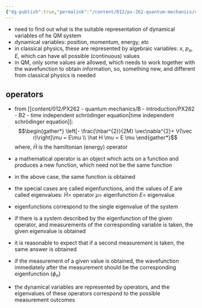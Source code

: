 ```yaml
---
{"dg-publish":true,"permalink":"/content/012/px-262-quantum-mechanics/c-the-basic-postulates/px-262-c2a-the-dynamical-variables/"}
---
```


 - need to find out what is the suitable representation of dynamical variables of he QM system
- dynamical variables: position, momentum, energy, etc
- in classical physics, these are represented by algebraic variables: ${} x$, $p_x$, $E$, which can have all possible (continuous) values
- in QM, only some values are allowed, which needs to work together with the wavefunction to obtain information, so, something new, and different from classical physics is needed

## operators
- from [[content/012/PX262 - quantum mechanics/B - introduction/PX262 - B2 - time independent schrödinger equation\|time independent schrödinger equation]]: 
$$\begin{gather*}
	\left[- \frac{\hbar^{2}}{2M} \vec\nabla^{2}+ V(\vec r)\right]\mu  = E\mu \\
	\hat H \mu = E \mu
\end{gather*}$$
	where, $\hat H$ is the hamiltonian (energy) operator
- a mathematical operator is an object which acts on a function and produces a new function, which need not be the same function
- in the above case, the same function is obtained
- the special cases are called eigenfunctions, and the values of $E$ are called eigenvalues:
	  $\hat H =$ operator
	  $\mu =$ eigenfunction
	  $E=$ eigenvalue
- eigenfunctions correspond to the single eigenvalue of the system
- if there is a system described by the eigenfunction of the given operator, and measurements of the corresponding variable is taken, the given eigenvalue is obtained
- it is reasonable to expect that if a second measurement is taken, the same answer is obtained
- if the measurement of a given value is obtained, the wavefunction immediately after the measurement should be the corresponding eigenfunction ($\phi_{n}$)

- the dynamical variables are represented by operators, and the eigenvalues of these operators correspond to the possible measurement outcomes
